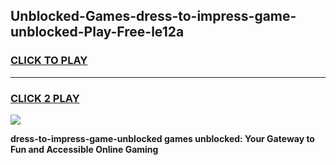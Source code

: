 
## Unblocked-Games-dress-to-impress-game-unblocked-Play-Free-le12a
<h3>
<a href="https://premium76.site?title=dress-to-impress-game-unblocked&ref=18A">CLICK TO PLAY</a></h3>
<hr>

<h3>
<a href="https://premium76.site?title=dress-to-impress-game-unblocked&ref=18A">CLICK 2 PLAY</a>
  
</h3>

<a href="https://premium76.site?title=dress-to-impress-game-unblocked&ref=18A"><img src="https://clearcache.store/games.png"></a>


**dress-to-impress-game-unblocked games unblocked: Your Gateway to Fun and Accessible Online Gaming**
